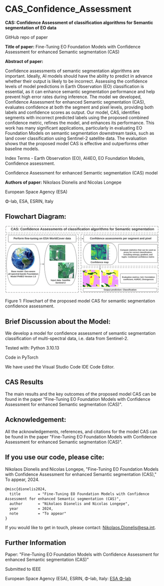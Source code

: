 # CAS_Confidence_Assessment
**CAS: Confidence Assessment of classification algorithms for Semantic segmentation of EO data**

GitHub repo of paper  



**Title of paper:** Fine-Tuning EO Foundation Models with Confidence Assessment for enhanced Semantic segmentation (CAS)      



**Abstract of paper:**

Confidence assessments of semantic segmentation algorithms are important. Ideally, AI models should have the ability to predict in advance whether their output is likely to be incorrect. Assessing the confidence levels of model predictions in Earth Observation (EO) classification is essential, as it can enhance semantic segmentation performance and help prevent high error rates during inference. The model we developed, Confidence Assessment for enhanced Semantic segmentation (CAS), evaluates confidence at both the segment and pixel levels, providing both labels and confidence scores as output. Our model, CAS, identifies segments with incorrect predicted labels using the proposed combined confidence metric, refines the model, and enhances its performance. This work has many significant applications, particularly in evaluating EO Foundation Models on semantic segmentation downstream tasks, such as land cover classification using Sentinel-2 satellite data. The evaluation shows that the proposed model CAS is effective and outperforms other baseline models. 

Index Terms - Earth Observation (EO), AI4EO, EO Foundation Models, Confidence assessment.   

Confidence Assessment for enhanced Semantic segmentation (CAS) model


**Authors of paper:**
Nikolaos Dionelis and Nicolas Longepe

European Space Agency (ESA)

Φ-lab, ESA, ESRIN, Italy


## Flowchart Diagram:

![plot](./Figures/FlowchartDiagramPNG.png)

Figure 1: Flowchart of the proposed model CAS for semantic segmentation confidence assessment.  


## Brief Discussion about the Model:

We develop a model for confidence assessment of semantic segmentation classification of multi-spectral data, i.e. data from Sentinel-2. 


Tested with: Python 3.10.13

Code in PyTorch

We have used the Visual Studio Code IDE Code Editor.

## CAS Results

The main results and the key outcomes of the proposed model CAS can be found in the paper "Fine-Tuning EO Foundation Models with Confidence Assessment for enhanced Semantic segmentation (CAS)".

## Acknowledgement:

All the acknowledgements, references, and citations for the model CAS can be found in the paper "Fine-Tuning EO Foundation Models with Confidence Assessment for enhanced Semantic segmentation (CAS)". 

## If you use our code, please cite:

Nikolaos Dionelis and Nicolas Longepe, "Fine-Tuning EO Foundation Models with Confidence Assessment for enhanced Semantic segmentation (CAS)," To appear, 2024.

```
@misc{dionelis2024,
  title        = "Fine-Tuning EO Foundation Models with Confidence Assessment for enhanced Semantic segmentation (CAS)",
  author       = "Nikolaos Dionelis and Nicolas Longepe",
  year         = 2024,
  note         = "To appear"
} 
```

If you would like to get in touch, please contact: [Nikolaos.Dionelis@esa.int](mailto:Nikolaos.Dionelis@esa.int?subject=[GitHub]).

## Further Information

Paper: "Fine-Tuning EO Foundation Models with Confidence Assessment for enhanced Semantic segmentation (CAS)"  

Submitted to IEEE   

European Space Agency (ESA), ESRIN, Φ-lab, Italy: [ESA Φ-lab](http://philab.esa.int)

